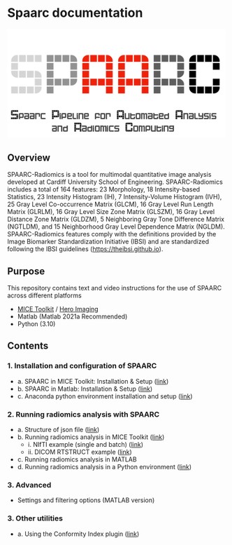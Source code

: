 # Spaarc documentation


<img src="attachments/spaarclogo.png" width="500">


## Overview

SPAARC-Radiomics is a tool for multimodal quantitative image analysis developed at Cardiff University School of 
Engineering. SPAARC-Radiomics includes a total of 164 features: 23 Morphology, 
18 Intensity-based Statistics, 23 Intensity Histogram (IH), 7 Intensity-Volume Histogram (IVH),
25 Gray Level Co-occurrence Matrix (GLCM), 16 Gray Level Run Length Matrix (GLRLM), 
16 Gray Level Size Zone Matrix (GLSZM), 16 Gray Level Distance Zone Matrix (GLDZM), 
5 Neighboring Gray Tone Difference Matrix (NGTLDM), and 15 Neighborhood Gray Level 
Dependence Matrix (NGLDM). SPAARC-Radiomics features comply with the definitions provided 
by the Image Biomarker Standardization Initiative (IBSI) and are standardized following the 
IBSI guidelines (https://theibsi.github.io).


## Purpose
This repository contains text and video instructions for the use of SPAARC across different platforms 

- [MICE Toolkit](https://micetoolkit.com) / [Hero Imaging](http://heroimaging.com/spaarc) 
- Matlab (Matlab 2021a Recommended)
- Python (3.10)

## Contents 

### 1. Installation and configuration of SPAARC
 
- a. SPAARC in MICE Toolkit: Installation & Setup ([link](1_a_SPAARC_MICE_installation_and_setup.md))
- b. SPAARC in Matlab: Installation & Setup  ([link](1_b_SPAARC_MATLAB_installation_and_setup.md))
- c. Anaconda python environment installation and setup ([link](1_c_SPAARC_run_python_from_command_line.md))

### 2. Running radiomics analysis with SPAARC

- a. Structure of json file ([link](2_a_SPAARC_json_config.md))
- b. Running radiomics analysis in MICE Toolkit  ([link](2_b_SPAARC_MICE_Demo.md))
  - i. NIfTI example (single and batch) ([link](2_b_SPAARC_MICE_Demo.md))
  - ii. DICOM RTSTRUCT example ([link](2_b_SPAARC_MICE_Demo.md))
- c. Running radiomics analysis in MATLAB
- d. Running radiomics analysis in a Python environment ([link](1_c_SPAARC_run_python_from_command_line.md))


### 3. Advanced 

- Settings and filtering options (MATLAB version)


### 3. Other utilities

- a. Using the Conformity Index plugin ([link](conformity_index_plugin.md))



<br><br><br><br><br><br><br><br><br><br><br><br><br><br><br><br><br><br><br><br><br><br><br><br><br><br>




